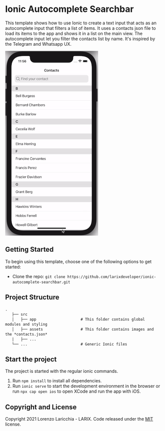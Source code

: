 # Ionic Autocomplete Searchbar

This template shows how to use Ionic to create a text input that acts as an autocomplete input that filters a list of items.
It uses a contacts json file to load its items to the app and shows it in a list on the main view.
The autocomplete input let you filter the contacts list by name.
It's inspired by the Telegram and Whatsapp UX.

![EXAMPLE](repo_tmp/example.gif)

## Getting Started

To begin using this template, choose one of the following options to get started:
* Clone the repo: `git clone https://github.com/larixdeveloper/ionic-autocomplete-searchbar.git`

## Project Structure

```
.
   ├── src
   │   ├── app                    # This folder contains global modules and styling
   │   ├── assets                 # This folder contains images and the *contacts.json*
   |   ├── ...
   └── ...                        # Generic Ionic files
```

## Start the project
The project is started with the regular ionic commands.

1. Run `npm install` to install all dependencies.
2. Run `ionic serve` to start the development environment in the browser or run `npx cap open ios` to open XCode and run the app with iOS.


## Copyright and License

Copyright 2021 Lorenzo Laricchia - LARIX. Code released under the [MIT](https://opensource.org/licenses/MIT) license.